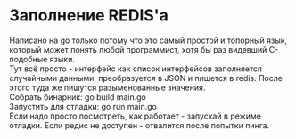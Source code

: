 # Заполнение REDIS'а
Написано на go только потому что это самый простой и топорный язык, который может понять любой программист, хотя бы раз видевший C-подобные языки.  
Тут всё просто - интерфейс как список интерфейсов заполняется случайными данными, преобразуется в JSON и пишется в redis. После этого туда же пишутся разыменованные значения.  
Собрать бинарник: go build main.go  
Запустить для отладки: go run main.go  
Если надо просто посмотреть, как работает - запускай в режиме отладки. Если редис не доступен - отвалится после попытки пинга.  
